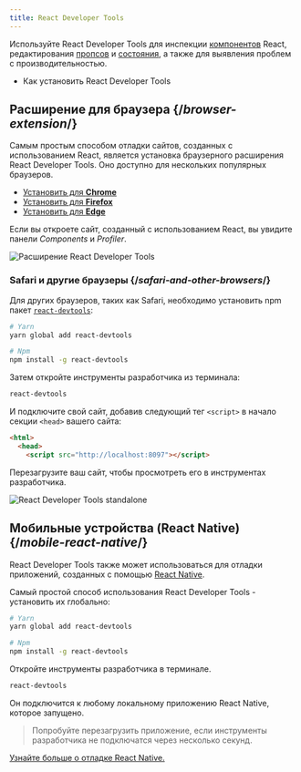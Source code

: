 ```yaml
---
title: React Developer Tools
---
```


<Intro>

Используйте React Developer Tools для инспекции [компонентов](/learn/your-first-component) React, редактирования [пропсов](/learn/passing-props-to-a-component) и [состояния](/learn/state-a-components-memory), а также для выявления проблем с производительностью.

</Intro>

<YouWillLearn>

* Как установить React Developer Tools

</YouWillLearn>

## Расширение для браузера {/*browser-extension*/}

Самым простым способом отладки сайтов, созданных с использованием React, является установка браузерного расширения React Developer Tools. Оно доступно для нескольких популярных браузеров.

* [Установить для **Chrome**](https://chrome.google.com/webstore/detail/react-developer-tools/fmkadmapgofadopljbjfkapdkoienihi?hl=ru)
* [Установить для **Firefox**](https://addons.mozilla.org/ru/firefox/addon/react-devtools/)
* [Установить для **Edge**](https://microsoftedge.microsoft.com/addons/detail/react-developer-tools/gpphkfbcpidddadnkolkpfckpihlkkil)

Если вы откроете сайт, созданный с использованием React, вы увидите панели _Components_ и _Profiler_.

![Расширение React Developer Tools](/images/docs/react-devtools-extension.png)

### Safari и другие браузеры {/*safari-and-other-browsers*/}
Для других браузеров, таких как Safari, необходимо установить npm пакет [`react-devtools`](https://www.npmjs.com/package/react-devtools):

```bash
# Yarn
yarn global add react-devtools

# Npm
npm install -g react-devtools
```

Затем откройте инструменты разработчика из терминала:

```bash
react-devtools
```

И подключите свой сайт, добавив следующий тег `<script>` в начало секции `<head>` вашего сайта:
```html {3}
<html>
  <head>
    <script src="http://localhost:8097"></script>
```

Перезагрузите ваш сайт, чтобы просмотреть его в инструментах разработчика.

![React Developer Tools standalone](/images/docs/react-devtools-standalone.png)

## Мобильные устройства (React Native) {/*mobile-react-native*/}
React Developer Tools также может использоваться для отладки приложений, созданных с помощью [React Native](https://reactnative.dev/).

Самый простой способ использования React Developer Tools - установить их глобально:

```bash
# Yarn
yarn global add react-devtools

# Npm
npm install -g react-devtools
```

Откройте инструменты разработчика в терминале.

```bash
react-devtools
```

Он подключится к любому локальному приложению React Native, которое запущено.

> Попробуйте перезагрузить приложение, если инструменты разработчика не подключатся через несколько секунд.

[Узнайте больше о отладке React Native.](https://reactnative.dev/docs/debugging)

